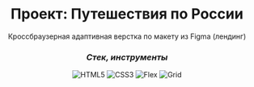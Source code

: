 <h1 align="center">Проект: Путешествия по России</h1>

<p align="center">Кроссбраузерная адаптивная верстка по макету из Figma (лендинг)</p>

<h3 align="center"><i>Стек, инструменты</i></h3>

<div align="center">
  
  ![HTML5](https://img.shields.io/badge/HTML5-7B68EE.svg?style=for-the-badge&logo=html5&logoColor=white)
  ![CSS3](https://img.shields.io/badge/CSS3-7B68EE.svg?style=for-the-badge&logo=css3&logoColor=white)
  ![Flex](https://img.shields.io/badge/flex-7B68EE.svg?style=for-the-badge&logo=flex&logoColor=white)
  ![Grid](https://img.shields.io/badge/grid-7B68EE.svg?style=for-the-badge&logo=grid&logoColor=white)
  
</div>
